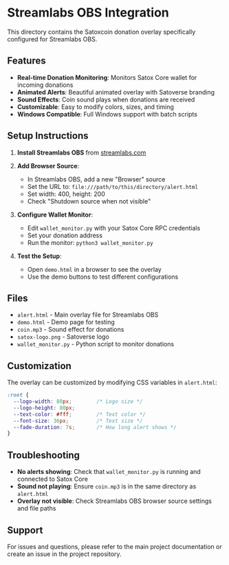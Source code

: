# Streamlabs OBS Integration

This directory contains the Satoxcoin donation overlay specifically configured for Streamlabs OBS.

## Features

- **Real-time Donation Monitoring**: Monitors Satox Core wallet for incoming donations
- **Animated Alerts**: Beautiful animated overlay with Satoverse branding
- **Sound Effects**: Coin sound plays when donations are received
- **Customizable**: Easy to modify colors, sizes, and timing
- **Windows Compatible**: Full Windows support with batch scripts

## Setup Instructions

1. **Install Streamlabs OBS** from [streamlabs.com](https://streamlabs.com/)

2. **Add Browser Source**:
   - In Streamlabs OBS, add a new "Browser" source
   - Set the URL to: `file:///path/to/this/directory/alert.html`
   - Set width: 400, height: 200
   - Check "Shutdown source when not visible"

3. **Configure Wallet Monitor**:
   - Edit `wallet_monitor.py` with your Satox Core RPC credentials
   - Set your donation address
   - Run the monitor: `python3 wallet_monitor.py`

4. **Test the Setup**:
   - Open `demo.html` in a browser to see the overlay
   - Use the demo buttons to test different configurations

## Files

- `alert.html` - Main overlay file for Streamlabs OBS
- `demo.html` - Demo page for testing
- `coin.mp3` - Sound effect for donations
- `satox-logo.png` - Satoverse logo
- `wallet_monitor.py` - Python script to monitor donations

## Customization

The overlay can be customized by modifying CSS variables in `alert.html`:

```css
:root {
  --logo-width: 80px;        /* Logo size */
  --logo-height: 80px;
  --text-color: #fff;        /* Text color */
  --font-size: 36px;         /* Text size */
  --fade-duration: 7s;       /* How long alert shows */
}
```

## Troubleshooting

- **No alerts showing**: Check that `wallet_monitor.py` is running and connected to Satox Core
- **Sound not playing**: Ensure `coin.mp3` is in the same directory as `alert.html`
- **Overlay not visible**: Check Streamlabs OBS browser source settings and file paths

## Support

For issues and questions, please refer to the main project documentation or create an issue in the project repository. 